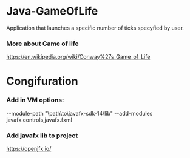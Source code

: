 # Java-GameOfLife
Application that launches a specific number of ticks specyfied by user.
### More about Game of life
https://en.wikipedia.org/wiki/Conway%27s_Game_of_Life

# Congifuration
### Add in VM options:

--module-path "\path\to\javafx-sdk-14\lib" --add-modules javafx.controls,javafx.fxml

### Add javafx lib to project
https://openjfx.io/
